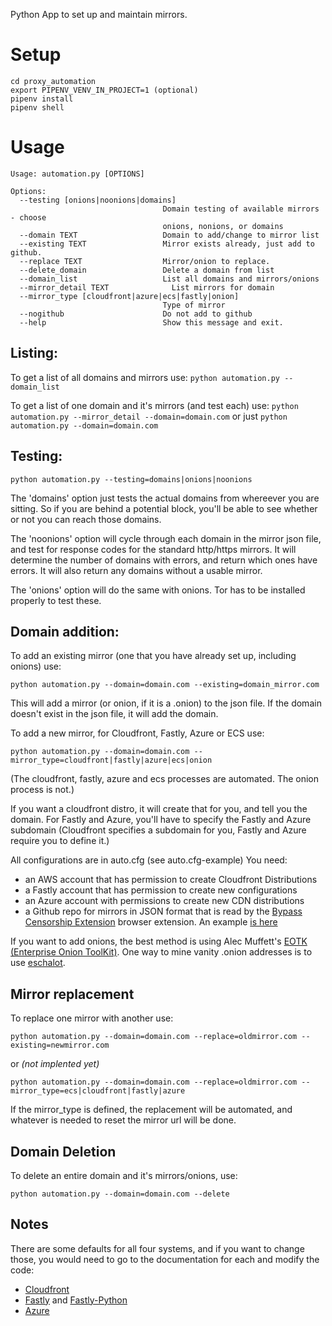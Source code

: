 Python App to set up and maintain mirrors.

# Setup 

```
cd proxy_automation
export PIPENV_VENV_IN_PROJECT=1 (optional)
pipenv install
pipenv shell
```

# Usage
```
Usage: automation.py [OPTIONS]

Options:
  --testing [onions|noonions|domains]
                                  Domain testing of available mirrors - choose
                                  onions, nonions, or domains
  --domain TEXT                   Domain to add/change to mirror list
  --existing TEXT                 Mirror exists already, just add to github.
  --replace TEXT                  Mirror/onion to replace.
  --delete_domain                 Delete a domain from list
  --domain_list                   List all domains and mirrors/onions
  --mirror_detail TEXT              List mirrors for domain
  --mirror_type [cloudfront|azure|ecs|fastly|onion]
                                  Type of mirror
  --nogithub                      Do not add to github
  --help                          Show this message and exit.
```

## Listing:

To get a list of all domains and mirrors use:
`python automation.py --domain_list`

To get a list of one domain and it's mirrors (and test each) use:
`python automation.py --mirror_detail --domain=domain.com`
or just
`python automation.py --domain=domain.com`

## Testing:

`python automation.py --testing=domains|onions|noonions`

The 'domains' option just tests the actual domains from whereever you are sitting. So if you are behind a potential block, you'll be able to see whether or not you can reach those domains.

The 'noonions' option will cycle through each domain in the mirror json file, and test for response codes for the standard http/https mirrors. It will determine the number of domains with errors, and return which ones have errors. It will also return any domains without a usable mirror.

The 'onions' option will do the same with onions. Tor has to be installed properly to test these.

## Domain addition: 

To add an existing mirror (one that you have already set up, including onions) use:

`python automation.py --domain=domain.com --existing=domain_mirror.com`

This will add a mirror (or onion, if it is a .onion) to the json file. If the domain doesn't exist in the json file, it will add the domain.

To add a new mirror, for Cloudfront, Fastly, Azure or ECS use:

`python automation.py --domain=domain.com --mirror_type=cloudfront|fastly|azure|ecs|onion`

(The cloudfront, fastly, azure and ecs processes are automated. The onion process is not.)

If you want a cloudfront distro, it will create that for you, and tell you the domain. For Fastly and Azure, you'll have to specify the Fastly and Azure subdomain (Cloudfront specifies a subdomain for you, Fastly and Azure require you to define it.)

All configurations are in auto.cfg (see auto.cfg-example) You need:

- an AWS account that has permission to create Cloudfront Distributions
- a Fastly account that has permission to create new configurations
- an Azure account with permissions to create new CDN distributions
- a Github repo for mirrors in JSON format that is read by the [Bypass Censorship Extension](https://github.com/OpenTechFund/bypass-censorship-extension) browser extension. An example [is here](https://github.com/OpenTechFund/bypass-mirrors)

If you want to add onions, the best method is using Alec Muffett's [EOTK (Enterprise Onion ToolKit)](https://github.com/alecmuffett/eotk). One way to mine vanity .onion addresses is to use [eschalot](https://github.com/ReclaimYourPrivacy/eschalot).

## Mirror replacement

To replace one mirror with another use:

`python automation.py --domain=domain.com --replace=oldmirror.com --existing=newmirror.com`

or
*(not implented yet)*

`python automation.py --domain=domain.com --replace=oldmirror.com --mirror_type=ecs|cloudfront|fastly|azure`

If the mirror_type is defined, the replacement will be automated, and whatever is needed to reset the mirror url will be done. 

## Domain Deletion

To delete an entire domain and it's mirrors/onions, use:

`python automation.py --domain=domain.com --delete`

## Notes

There are some defaults for all four systems, and if you want to change those, you would need to go to the documentation for each and modify the code:

* [Cloudfront](https://boto3.amazonaws.com/v1/documentation/api/latest/reference/services/cloudfront.html#CloudFront.Client.create_distribution)
* [Fastly](https://docs.fastly.com/api/config) and [Fastly-Python](https://github.com/maxpearl/fastly-py)
* [Azure](https://docs.microsoft.com/en-us/python/api/overview/azure/cdn?view=azure-python)